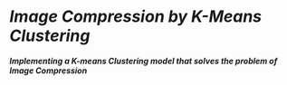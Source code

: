 # _Image Compression by K-Means Clustering_
***Implementing a K-means Clustering model that solves the problem of Image Compression***
